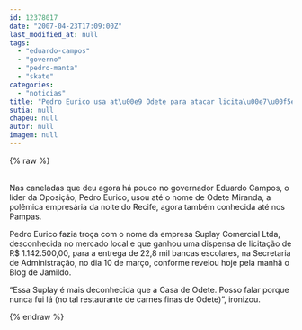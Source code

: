 ```yaml
---
id: 12378017
date: "2007-04-23T17:09:00Z"
last_modified_at: null
tags:
  - "eduardo-campos"
  - "governo"
  - "pedro-manta"
  - "skate"
categories:
  - "noticias"
title: "Pedro Eurico usa at\u00e9 Odete para atacar licita\u00e7\u00f5es do governo Eduardo Campos"
sutia: null
chapeu: null
autor: null
imagem: null
---
```

{% raw %}
<p><P><BR>Nas caneladas que deu agora há pouco no governador Eduardo Campos, o líder da Oposição, Pedro Eurico, usou até o nome de Odete Miranda, a polêmica empresária da noite do Recife, agora também conhecida até nos Pampas.</P></p>
<p><P>Pedro Eurico fazia troça com o nome da empresa Suplay Comercial Ltda, desconhecida no mercado local e que ganhou uma dispensa de licitação de R$ 1.142.500,00, para a entrega de 22,8 mil bancas escolares, na Secretaria de Administração, no dia 10 de março, conforme revelou hoje pela manhã o Blog de Jamildo.</P></p>
<p><P>“Essa Suplay é mais deconhecida que a Casa de Odete. Posso falar porque nunca fui lá (no tal restaurante de carnes finas de Odete)”, ironizou.</P> </p>
{% endraw %}